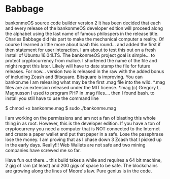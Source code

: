 # Babbage
bankonmeOS source code builder version 2
It has been decided that each and every release of the bankonmeOS developer edition will proceed along the alphabet using the last name of famous philospers in the release title. Charles Babbage did his part to make the mechanical computer a reality. Of course I learned a little more about bash this round... and added the first if then statement for user interaction. I am about to test this out on a fresh install of Ubuntu 16.04LTS. The bankonmeOS project goal is simple... to protect cryptocurrency from malice. I shortened the name of the file and might regret this later. Likely will have to date stamp the file for future releases. For now... version two is released in the raw with the added bonus of including Zcash and Bitsquare. Bitsquare is improving. You can bankon.me
I am releasing what may be the first .mag file into the wild.
*.mag files are an extension released under the MIT license.
*.mag (c) Gregory L. Magnusson
I used to program PHP in .mag files.... then I found bash.
to install you still have to use the command line

$ chmod +x bankonme.mag
$ sudo ./bankonme.mag

I am working on the permissions and am not a fan of blasting this whole thing in as root. However, this is the developer edition. If you have a ton of cryptocurreny you need a computer that is NOT connected to the Internet and create a paper wallet and put that paper in a safe. Lose the passphrase lose the money. I am proving that as I chase down 3 Zcash that I picked up in the early days. Really!!! Web Wallets are not safe and two mining companies have screwed me so far.

Have fun out there... this build takes a while and requires a 64 bit machine, 2 gig of ram (at least) and 200 gigs of space to be safe. The blockchains are growing along the lines of Moore's law. Pure genius is in the code.
